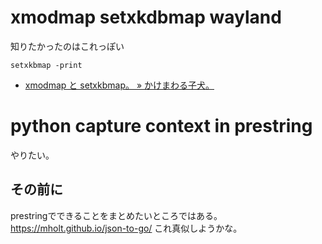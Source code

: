 # xmodmap setxkdbmap wayland

知りたかったのはこれっぽい

```
setxkbmap -print
```

- [xmodmap と setxkbmap。 » かけまわる子犬。](http://running-dog.net/2013/08/post_560.html)

# python capture context in prestring

やりたい。

## その前に

prestringでできることをまとめたいところではある。
https://mholt.github.io/json-to-go/ これ真似しようかな。

